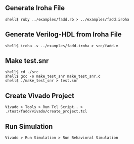 
## Generate Iroha File 

```
shell$ ruby ../examples/fadd.rb > ../examples/fadd.iroha
```

## Generate Verilog-HDL from Iroha File

```
shell$ iroha -v ../examples/fadd.iroha > src/fadd.v
```

## Make test.snr

```
shell$ cd ./src
shell$ gcc -o make_test_snr make_test_snr.c
shell$ ./make_test_snr > test.snr
```

## Create Vivado Project

```
Vivado > Tools > Run Tcl Script.. > ./test/fadd/vivado/create_project.tcl
```

## Run Simulation

```
Vivado > Run Simulation > Run Behavioral Simulation
```
